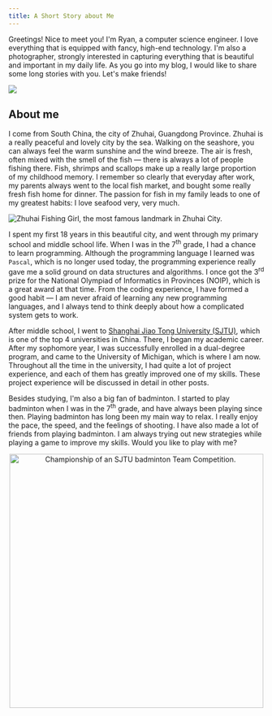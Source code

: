 ```yaml
---
title: A Short Story about Me
---
```

Greetings! Nice to meet you! I'm Ryan, a computer science engineer. I love everything that is equipped with fancy, high-end technology. I'm also a photographer, strongly interested in capturing everything that is beautiful and important in my daily life. As you go into my blog, I would like to share some long stories with you. Let's make friends!

![](/images/DSC02368.jpg)

## About me

I come from South China, the city of Zhuhai, Guangdong Province. Zhuhai is a really peaceful and lovely city by the sea. Walking on the seashore, you can always feel the warm sunshine and the wind breeze. The air is fresh, often mixed with the smell of the fish &mdash; there is always a lot of people fishing there. Fish, shrimps and scallops make up a really large proportion of my childhood memory. I remember so clearly that everyday after work, my parents always went to the local fish market, and bought some really fresh fish home for dinner. The passion for fish in my family leads to one of my greatest habits: I love seafood very, very much.

![Zhuhai Fishing Girl, the most famous landmark in Zhuhai City.](/images/DSC00222.jpg)

I spent my first 18 years in this beautiful city, and went through my primary school and middle school life. When I was in the 7<sup>th</sup> grade, I had a chance to learn programming. Although the programming language I learned was `Pascal`, which is no longer used today, the programming experience really gave me a solid ground on data structures and algorithms. I once got the 3<sup>rd</sup> prize for the National Olympiad of Informatics in Provinces (NOIP), which is a great award at that time. From the coding experience, I have formed a good habit &mdash; I am never afraid of learning any new programming languages, and I always tend to think deeply about how a complicated system gets to work. 

After middle school, I went to [Shanghai Jiao Tong University (SJTU)](http://en.sjtu.edu.cn/), which is one of the top 4 universities in China. There, I began my academic career. After my sophomore year, I was successfully enrolled in a dual-degree program, and came to the University of Michigan, which is where I am now. Throughout all the time in the university, I had quite a lot of project experience, and each of them has greatly improved one of my skills. These project experience will be discussed in detail in other posts.

Besides studying, I'm also a big fan of badminton. I started to play badminton when I was in the 7<sup>th</sup> grade, and have always been playing since then. Playing badminton has long been my main way to relax. I really enjoy the pace, the speed, and the feelings of shooting. I have also made a lot of friends from playing badminton. I am always trying out new strategies while playing a game to improve my skills. Would you like to play with me?

<p align="center">
    <img src="/images/badminton.jpg" alt="Championship of an SJTU badminton Team Competition." width="500">